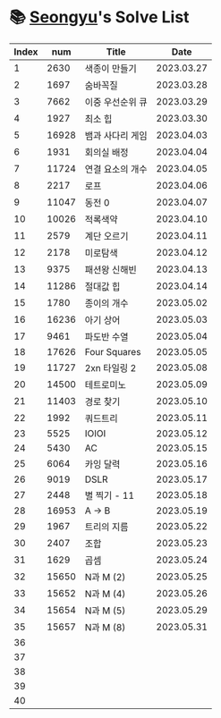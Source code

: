 # 📚 <a href="https://github.com/kimseongyu">Seongyu</a>'s Solve List

| Index | num   | Title            | Date       |
| ----- | ----- | ---------------- | ---------- |
| 1     | 2630  | 색종이 만들기    | 2023.03.27 |
| 2     | 1697  | 숨바꼭질         | 2023.03.28 |
| 3     | 7662  | 이중 우선순위 큐 | 2023.03.29 |
| 4     | 1927  | 최소 힙          | 2023.03.30 |
| 5     | 16928 | 뱀과 사다리 게임 | 2023.04.03 |
| 6     | 1931  | 회의실 배정      | 2023.04.04 |
| 7     | 11724 | 연결 요소의 개수 | 2023.04.05 |
| 8     | 2217  | 로프             | 2023.04.06 |
| 9     | 11047 | 동전 0           | 2023.04.07 |
| 10    | 10026 | 적록색약         | 2023.04.10 |
| 11    | 2579  | 계단 오르기      | 2023.04.11 |
| 12    | 2178  | 미로탐색         | 2023.04.12 |
| 13    | 9375  | 패션왕 신해빈    | 2023.04.13 |
| 14    | 11286 | 절대값 힙        | 2023.04.14 |
| 15    | 1780  | 종이의 개수      | 2023.05.02 |
| 16    | 16236 | 아기 상어        | 2023.05.03 |
| 17    | 9461  | 파도반 수열      | 2023.05.04 |
| 18    | 17626 | Four Squares     | 2023.05.05 |
| 19    | 11727 | 2xn 타일링 2     | 2023.05.08 |
| 20    | 14500 | 테트로미노       | 2023.05.09 |
| 21    | 11403 | 경로 찾기        | 2023.05.10 |
| 22    | 1992  | 쿼드트리         | 2023.05.11 |
| 23    | 5525  | IOIOI            | 2023.05.12 |
| 24    | 5430  | AC               | 2023.05.15 |
| 25    | 6064  | 카잉 달력        | 2023.05.16 |
| 26    | 9019  | DSLR             | 2023.05.17 |
| 27    | 2448  | 별 찍기 - 11     | 2023.05.18 |
| 28    | 16953 | A → B            | 2023.05.19 |
| 29    | 1967  | 트리의 지름      | 2023.05.22 |
| 30    | 2407  | 조합             | 2023.05.23 |
| 31    | 1629  | 곱셈             | 2023.05.24 |
| 32    | 15650 | N과 M (2)        | 2023.05.25 |
| 33    | 15652 | N과 M (4)        | 2023.05.26 |
| 34    | 15654 | N과 M (5)        | 2023.05.29 |
| 35    | 15657 | N과 M (8)        | 2023.05.31 |
| 36    |       |                  |            |
| 37    |       |                  |            |
| 38    |       |                  |            |
| 39    |       |                  |            |
| 40    |       |                  |            |
